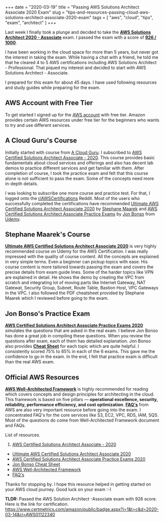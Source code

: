 +++
date = "2020-03-19"
title = "Passing AWS Solutions Architect Associate 2020 Exam"
slug = "tips-and-resources-passing-cloud-aws-solutions-architect-associate-2020-exam"
tags = [
    "aws", "cloud", 
    "tips",
    "exam",
    "architect"
]
+++

Last week I finally took a plunge and decided to take the **[AWS Solutions Architect 2020 - Associate](https://aws.amazon.com/certification/certified-solutions-architect-associate/)** exam. I passed the exam with a score of **[926 / 1000](https://www.certmetrics.com/amazon/public/badge.aspx?i=1&t=c&d=2020-03-14&ci=AWS01122340)**.

I have been working in the cloud space for more than 5 years, but never got the interest in taking the exam. While having a chat with a friend, he told me that he cleared 4 to 5 AWS certifications including AWS Solutions Architect - Professional. That piqued my interest and decided to start with AWS Solutions Architect - Associate.

I prepared for this exam for about 45 days. I have used following resources and study guides while preparing for the exam.

## AWS Account with Free Tier

To get started I signed up for the [AWS account](https://aws.amazon.com/free/) with free tier. Amazon provides certain AWS resources under free tier for the beginners who wants to try and use different services.

## A Cloud Guru's Course

Initially started with course from [A Cloud Guru](https://acloud.guru). I subscribed to [AWS Certified Solutions Architect Associate - 2020](https://learn.acloud.guru/course/aws-certified-solutions-architect-associate/dashboard). This course provides basic fundamentals about cloud services and offerings and also has decent lab demos to practice different services and get familiar with them. After completion of course, I took the practice exam and felt that this course alone is not sufficient to pass the exam. Some of the concepts need more in-depth details.

I was looking to subscribe one more course and practice test. For that, I logged onto the [r/AWSCertifications](https://reddit.com/r/awscertifications) Reddit. Most of the users who successfully completed the certifications have recommended [Ultimate AWS Certified Solutions Architect Associate 2020](https://www.udemy.com/course/aws-certified-solutions-architect-associate-saa-c02/) by [Stephane Maarek](https://twitter.com/StephaneMaarek) and [AWS Certified Solutions Architect Associate Practice Exams](https://www.udemy.com/course/aws-certified-solutions-architect-associate-amazon-practice-exams-saa-c02/) by [Jon Bonso](https://twitter.com/jonbonso) from [Udemy](https://www.udemy.com/).

## Stephane Maarek's Course
**[Ultimate AWS Certified Solutions Architect Associate 2020](https://www.udemy.com/course/aws-certified-solutions-architect-associate-saa-c02/)** is very highly recommended course on Udemy for the AWS Certification. I was really impressed with the quality of course content. All the concepts are explained in very simple terms. Even a beginner can pickup topics with ease. His course content is more tailored towards passing the exam and covers the precise details from exam guide lines. Some of the harder topics like VPN are explained in detail. He shows the demo by creating the VPC from scratch and integrating lot of moving parts like Internet Gateway, NAT Gatewat, Security Group, Subnet, Route Table, Bastion Host, VPC Gateways in the VPC. I also followed the PDF cheatsheet provided by Stephane Maarek which I reviewed before going to the exam.

## Jon Bonso's Practice Exam
**[AWS Certified Solutions Architect Associate Practice Exams 2020](https://www.udemy.com/course/aws-certified-solutions-architect-associate-amazon-practice-exams-saa-c02/)** simulates the questions that are asked in the real exam. I believe Jon Bonso has done a great job in compiling these questions. When you review the questions after exam, each of them has detailed explanation. Jon Bonso also provides **[Cheat Sheet](https://tutorialsdojo.com/aws-cheat-sheets/)** for each topic which are quite helpful. I consistently scored 75% to 85% in each of the 6 exams. This gave me the confidence to go in the exam. In the end, I felt that practice exam is difficult than the real AWS exam.

## Official AWS Resources
**[AWS Well-Architected Framework](https://aws.amazon.com/architecture/well-architected/)** is highly recommended for reading which covers concepts and design principles for architecting in the cloud. This framework is based on five pillars — **operational excellence, security, reliability, performance efficiency, and cost optimization**. **[FAQ's](https://aws.amazon.com/faqs/)** from AWS are also very important resource before going into the exam. I concentrated FAQ's for the core services like S3, EC2, VPC, RDS, IAM, SQS. Most of the questions do come from Well-Architected Framework document and FAQs.

List of resources.

1. [AWS Certified Solutions Architect Associate - 2020](https://learn.acloud.guru/course/aws-certified-solutions-architect-associate/dashboard)
+ [Ultimate AWS Certified Solutions Architect Associate 2020](https://www.udemy.com/course/aws-certified-solutions-architect-associate-saa-c02/)
+ [AWS Certified Solutions Architect Associate Practice Exams 2020](https://www.udemy.com/course/aws-certified-solutions-architect-associate-amazon-practice-exams-saa-c02/)
+ [Jon Bonso Cheat Sheet](https://tutorialsdojo.com/aws-cheat-sheets/)
+ [AWS Well-Architected Framework](https://aws.amazon.com/architecture/well-architected/)
+ [FAQ's](https://aws.amazon.com/faqs/)

Thanks for stopping by. I hope this resource helped in getting started on your AWS cloud journey. Good luck on your exam :-)

**TLDR:** Passed the AWS Solution Architect -Associate exam with 926 score. Here is the link for certification. https://www.certmetrics.com/amazon/public/badge.aspx?i=1&t=c&d=2020-03-14&ci=AWS01122340
